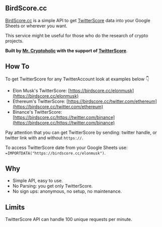 
## BirdScore.cc

[BirdScore.cc](https://birdscore.cc) is a simple API to get [TwitterScore](https://twitterscore.io) data into your Google Sheets or wherever you want.

This service might be useful for those who do the research of crypto projects.

**Built by [Mr. Cryptoholic](https://twitter.com/Mr_Cryptoholic) with the support of [TwitterScore](https://twitterscore.io)**.

## How To

To get TwitterScore for any TwitterAccount look at examples below 👇

* Elon Musk's TwitterScore: [https://birdscore.cc/elonmusk](https://birdscore.cc/elonmusk)
* Ethereum's TwitterScore: [https://birdscore.cc/twitter.com/ethereum](https://birdscore.cc/twitter.com/ethereum)
* Binance's TwitterScore: [https://birdscore.cc/https://twitter.com/binance](https://birdscore.cc/https://twitter.com/binance)

Pay attention that you can get TwitterScore by sending: twitter handle, or twitter link with and without `https://`.

To access TwitterScore date from your Google Sheets use: `=IMPORTDATA("https://birdscore.cc/elonmusk")`.

## Why

* Simple API, easy to use.
* No Parsing: you get only TwitterScore.
* No sign ups: anonymous, no setup, no maintenance.

## Limits

TwitterScore API can handle 100 unique requests per minute.
